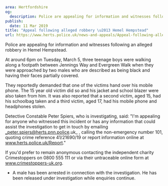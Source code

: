 ```yaml
area: Hertfordshire
og:
  description: Police are appealing for information and witnesses following an alleged robbery in Hemel Hempstead.
publish:
  date: 11 Mar 2019
title: "Appeal following alleged robbery \u2013 Hemel Hempstead"
url: https://www.herts.police.uk/news-and-appeals/Appeal-following-alleged-robbery-Hemel-Hempstead-2716
```

Police are appealing for information and witnesses following an alleged robbery in Hemel Hempstead.

At around 6pm on Tuesday, March 5, three teenage boys were walking along a footpath between Jennings Way and Evergreen Walk when they were approached by two males who are described as being black and having their faces partially covered.

They reportedly demanded that one of the victims hand over his mobile phone. The 15 year old victim did so and his jacket and school blazer were also taken from him. It was also reported that a second victim, aged 15, had his schoolbag taken and a third victim, aged 17, had his mobile phone and headphones stolen.

Detective Constable Peter Spiers, who is investigating, said: "I'm appealing for anyone who witnessed this incident or has any information that could assist the investigation to get in touch by emailing _peter.spiers@herts.pnn.police.uk_ , calling the non-emergency number 101, quoting crime reference 41/21690/19 or report information online at www.herts.police.uk/Report."

If you'd prefer to remain anonymous contacting the independent charity Crimestoppers on 0800 555 111 or via their untraceable online form at www.crimestoppers-uk.org.

 * A male has been arrested in connection with the investigation. He has been released under investigation while enquiries continue.
